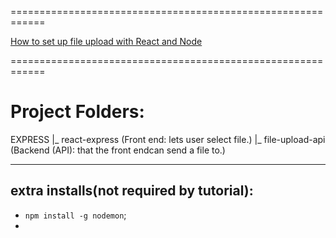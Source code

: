 ============================================================

[How to set up file upload with React and Node](https://medium.freecodecamp.org/how-to-create-file-upload-with-react-and-node-2aa3f9aab3f0)

============================================================

# Project Folders: 

EXPRESS
       |_ react-express (Front end: lets user select file.)
       |_ file-upload-api (Backend (API): that the front endcan send a file to.)

---

## extra installs(not required by tutorial): 

- `npm install -g nodemon`;
- 